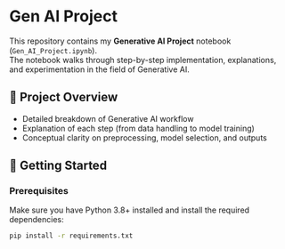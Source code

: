 # Gen AI Project

This repository contains my **Generative AI Project** notebook (`Gen_AI_Project.ipynb`).  
The notebook walks through step-by-step implementation, explanations, and experimentation in the field of Generative AI.  

## 📌 Project Overview
- Detailed breakdown of Generative AI workflow
- Explanation of each step (from data handling to model training)
- Conceptual clarity on preprocessing, model selection, and outputs

## 🚀 Getting Started
### Prerequisites
Make sure you have Python 3.8+ installed and install the required dependencies:

```bash
pip install -r requirements.txt

